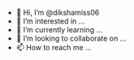 - 👋 Hi, I’m @dikshamiss06
- 👀 I’m interested in ...
- 🌱 I’m currently learning ...
- 💞️ I’m looking to collaborate on ...
- 📫 How to reach me ...

<!---
dikshamiss06/dikshamiss06 is a ✨ special ✨ repository because its `README.md` (this file) appears on your GitHub profile.
You can click the Preview link to take a look akkt your changes.
--->
